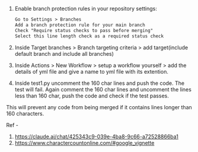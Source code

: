 1. Enable branch protection rules in your repository settings:

    ```markdown
    Go to Settings > Branches
    Add a branch protection rule for your main branch
    Check "Require status checks to pass before merging"
    Select this line length check as a required status check
    ```

2. Inside Target branches > Branch targeting criteria > add target(include default branch and include all branches)

3. Inside Actions > New Workflow > setup a workflow yourself > add the details of yml file and give a name to yml file with its extention.

4. Inside test1.py uncomment the 160 char lines and push the code. The test will fail. Again comment the 160 char lines and uncomment the lines less than 160 char, push the code and check if the test passes.

This will prevent any code from being merged if it contains lines longer than 160 characters.

Ref - 
1. https://claude.ai/chat/425343c9-039e-4ba8-9c66-a72528866ba1
2. https://www.charactercountonline.com/#google_vignette
